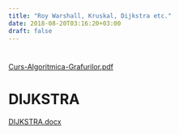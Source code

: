 ```yaml
---
title: "Roy Warshall, Kruskal, Dijkstra etc."
date: 2018-08-20T03:16:20+03:00
draft: false
---
```


<html>
  <body>
    <div class="wiki" id="content_view" style="display: block;">
<h3 id="toc0"> </h3>
 <br />
<a href="/files/Curs-Algoritmica-Grafurilor.pdf">Curs-Algoritmica-Grafurilor.pdf</a><br />
<h1 id="toc1"><a name="DIJKSTRA"></a>DIJKSTRA</h1>
 <a href="/files/DIJKSTRA.docx">DIJKSTRA.docx</a>
    </div>
  </body>
</html>